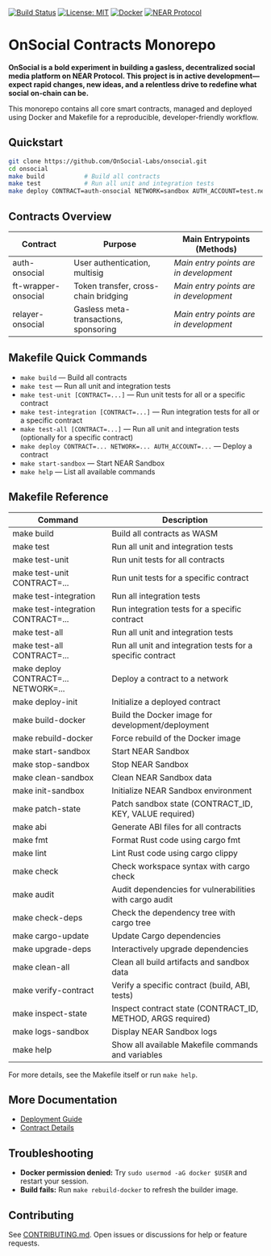 [![Build Status](https://github.com/OnSocial-Labs/onsocial-protocol/actions/workflows/ci.yml/badge.svg)](https://github.com/OnSocial-Labs/onsocial-protocol/actions)
[![License: MIT](https://img.shields.io/badge/License-MIT-yellow.svg)](LICENSE.md)
[![Docker](https://img.shields.io/badge/docker-ready-blue)](docker/Dockerfile.builder)
[![NEAR Protocol](https://img.shields.io/badge/NEAR%20Protocol-Mainnet-blueviolet)](https://near.org)

# OnSocial Contracts Monorepo

**OnSocial is a bold experiment in building a gasless, decentralized social media platform on NEAR Protocol. This project is in active development—expect rapid changes, new ideas, and a relentless drive to redefine what social on-chain can be.**

This monorepo contains all core smart contracts, managed and deployed using Docker and Makefile for a reproducible, developer-friendly workflow.

## Quickstart

```bash
git clone https://github.com/OnSocial-Labs/onsocial.git
cd onsocial
make build           # Build all contracts
make test            # Run all unit and integration tests
make deploy CONTRACT=auth-onsocial NETWORK=sandbox AUTH_ACCOUNT=test.near
```

## Contracts Overview

| Contract            | Purpose                               | Main Entrypoints (Methods)             |
| ------------------- | ------------------------------------- | -------------------------------------- |
| auth-onsocial       | User authentication, multisig         | _Main entry points are in development_ |
| ft-wrapper-onsocial | Token transfer, cross-chain bridging  | _Main entry points are in development_ |
| relayer-onsocial    | Gasless meta-transactions, sponsoring | _Main entry points are in development_ |

## Makefile Quick Commands

- `make build` — Build all contracts
- `make test` — Run all unit and integration tests
- `make test-unit [CONTRACT=...]` — Run unit tests for all or a specific contract
- `make test-integration [CONTRACT=...]` — Run integration tests for all or a specific contract
- `make test-all [CONTRACT=...]` — Run all unit and integration tests (optionally for a specific contract)
- `make deploy CONTRACT=... NETWORK=... AUTH_ACCOUNT=...` — Deploy a contract
- `make start-sandbox` — Start NEAR Sandbox
- `make help` — List all available commands

## Makefile Reference

| Command                              | Description                                                 |
| ------------------------------------ | ----------------------------------------------------------- |
| make build                           | Build all contracts as WASM                                 |
| make test                            | Run all unit and integration tests                          |
| make test-unit                       | Run unit tests for all contracts                            |
| make test-unit CONTRACT=...          | Run unit tests for a specific contract                      |
| make test-integration                | Run all integration tests                                   |
| make test-integration CONTRACT=...   | Run integration tests for a specific contract               |
| make test-all                        | Run all unit and integration tests                          |
| make test-all CONTRACT=...           | Run all unit and integration tests for a specific contract  |
| make deploy CONTRACT=... NETWORK=... | Deploy a contract to a network                              |
| make deploy-init                     | Initialize a deployed contract                              |
| make build-docker                    | Build the Docker image for development/deployment           |
| make rebuild-docker                  | Force rebuild of the Docker image                           |
| make start-sandbox                   | Start NEAR Sandbox                                          |
| make stop-sandbox                    | Stop NEAR Sandbox                                           |
| make clean-sandbox                   | Clean NEAR Sandbox data                                     |
| make init-sandbox                    | Initialize NEAR Sandbox environment                         |
| make patch-state                     | Patch sandbox state (CONTRACT_ID, KEY, VALUE required)      |
| make abi                             | Generate ABI files for all contracts                        |
| make fmt                             | Format Rust code using cargo fmt                            |
| make lint                            | Lint Rust code using cargo clippy                           |
| make check                           | Check workspace syntax with cargo check                     |
| make audit                           | Audit dependencies for vulnerabilities with cargo audit     |
| make check-deps                      | Check the dependency tree with cargo tree                   |
| make cargo-update                    | Update Cargo dependencies                                   |
| make upgrade-deps                    | Interactively upgrade dependencies                          |
| make clean-all                       | Clean all build artifacts and sandbox data                  |
| make verify-contract                 | Verify a specific contract (build, ABI, tests)              |
| make inspect-state                   | Inspect contract state (CONTRACT_ID, METHOD, ARGS required) |
| make logs-sandbox                    | Display NEAR Sandbox logs                                   |
| make help                            | Show all available Makefile commands and variables          |

For more details, see the Makefile itself or run `make help`.

## More Documentation

- [Deployment Guide](Resources/deployment-guide.md)
- [Contract Details](Resources/README.md)

## Troubleshooting

- **Docker permission denied:** Try `sudo usermod -aG docker $USER` and restart your session.
- **Build fails:** Run `make rebuild-docker` to refresh the builder image.

## Contributing

See [CONTRIBUTING.md](CONTRIBUTING.md). Open issues or discussions for help or feature requests.
